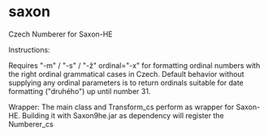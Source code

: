 saxon
=====

Czech Numberer for Saxon-HE

Instructions:

Requires "-m" / "-s" / "-ž" ordinal="-x" for formatting ordinal numbers with the right ordinal grammatical cases in Czech.
Default behavior without supplying any ordinal parameters is to return ordinals suitable for date formatting ("druhého") up until number 31.

Wrapper:
The main class and Transform_cs perform as wrapper for Saxon-HE. Building it with Saxon9he.jar as dependency will register the Numberer_cs


